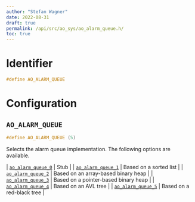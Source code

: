 ```yaml
---
author: "Stefan Wagner"
date: 2022-08-31
draft: true
permalink: /api/src/ao_sys/ao_alarm_queue.h/
toc: true
---
```


# Identifier

```c
#define AO_ALARM_QUEUE
```

# Configuration

## `AO_ALARM_QUEUE`

```c
#define AO_ALARM_QUEUE (5)
```

Selects the alarm queue implementation. The following options are available.

| [`ao_alarm_queue_0`](ao_alarm_queue_0.h.md) | Stub |
| [`ao_alarm_queue_1`](ao_alarm_queue_1.h.md) | Based on a sorted list |
| [`ao_alarm_queue_2`](ao_alarm_queue_2.h.md) | Based on an array-based binary heap |
| [`ao_alarm_queue_3`](ao_alarm_queue_3.h.md) | Based on a pointer-based binary heap |
| [`ao_alarm_queue_4`](ao_alarm_queue_4.h.md) | Based on an AVL tree |
| [`ao_alarm_queue_5`](ao_alarm_queue_5.h.md) | Based on a red-black tree |
